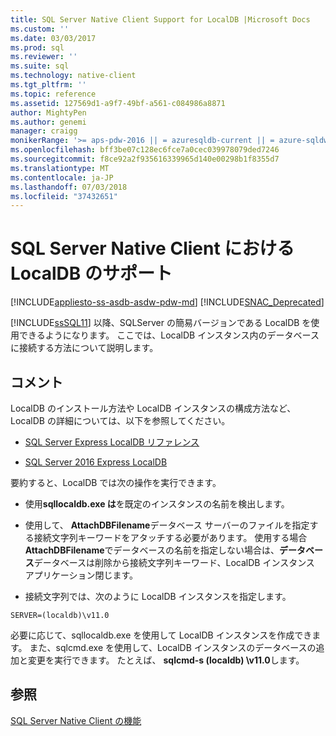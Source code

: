 ```yaml
---
title: SQL Server Native Client Support for LocalDB |Microsoft Docs
ms.custom: ''
ms.date: 03/03/2017
ms.prod: sql
ms.reviewer: ''
ms.suite: sql
ms.technology: native-client
ms.tgt_pltfrm: ''
ms.topic: reference
ms.assetid: 127569d1-a9f7-49bf-a561-c084986a8871
author: MightyPen
ms.author: genemi
manager: craigg
monikerRange: '>= aps-pdw-2016 || = azuresqldb-current || = azure-sqldw-latest || >= sql-server-2016 || = sqlallproducts-allversions'
ms.openlocfilehash: bff3be07c128ec6fce7a0cec039978079ded7246
ms.sourcegitcommit: f8ce92a2f935616339965d140e00298b1f8355d7
ms.translationtype: MT
ms.contentlocale: ja-JP
ms.lasthandoff: 07/03/2018
ms.locfileid: "37432651"
---
```

# <a name="sql-server-native-client-support-for-localdb"></a>SQL Server Native Client における LocalDB のサポート
[!INCLUDE[appliesto-ss-asdb-asdw-pdw-md](../../../includes/appliesto-ss-asdb-asdw-pdw-md.md)]
[!INCLUDE[SNAC_Deprecated](../../../includes/snac-deprecated.md)]

  [!INCLUDE[ssSQL11](../../../includes/sssql11-md.md)] 以降、SQLServer の簡易バージョンである LocalDB を使用できるようになります。 ここでは、LocalDB インスタンス内のデータベースに接続する方法について説明します。  
  
## <a name="remarks"></a>コメント  
 LocalDB のインストール方法や LocalDB インスタンスの構成方法など、LocalDB の詳細については、以下を参照してください。  
  
-   [SQL Server Express LocalDB リファレンス](../../../relational-databases/sql-server-express-localdb-reference.md)  
  
-   [SQL Server 2016 Express LocalDB](../../../database-engine/configure-windows/sql-server-2016-express-localdb.md)  
  
 要約すると、LocalDB では次の操作を実行できます。  
  
-   使用**sqllocaldb.exe は**を既定のインスタンスの名前を検出します。  
  
-   使用して、 **AttachDBFilename**データベース サーバーのファイルを指定する接続文字列キーワードをアタッチする必要があります。 使用する場合**AttachDBFilename**でデータベースの名前を指定しない場合は、**データベース**データベースは削除から接続文字列キーワード、LocalDB インスタンス アプリケーション閉じます。  
  
-   接続文字列では、次のように LocalDB インスタンスを指定します。  
  
```  
SERVER=(localdb)\v11.0  
```  
  
 必要に応じて、sqllocaldb.exe を使用して LocalDB インスタンスを作成できます。 また、sqlcmd.exe を使用して、LocalDB インスタンスのデータベースの追加と変更を実行できます。 たとえば、 **sqlcmd-s (localdb) \v11.0**します。  
  
## <a name="see-also"></a>参照  
 [SQL Server Native Client の機能](../../../relational-databases/native-client/features/sql-server-native-client-features.md)  
  
  
